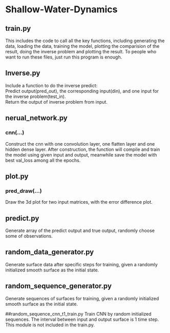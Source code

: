 # Shallow-Water-Dynamics

## train.py
This includes the code to call all the key functions, including generating the data, loading the data, training the model, plotting the comparision of the result, doing the inverse problem and plotting the result. To people who want to run these files, just run this program is enough.

## Inverse.py
Include a function to do the inverse predict: 
</br>
Predict output(pred_out), the corresponding input(din), and one input for the inverse problem(test_in).
</br>
Return the output of inverse problem from input.

## nerual_network.py
### cnn(...)
Construct the cnn with one convolution layer, one flatten layer and one hidden dense layer.
After construction, the function will compile and train the model using given input and output, meanwhile save the model with best val_loss among all the epochs.

## plot.py
### pred_draw(...)
Draw the 3d plot for two input matrices, with the error difference plot.

## predict.py
Generate array of the predict output and true output, randomly choose some of observations.

## random_data_generator.py
Generate surface data after specific steps for training, given a randomly initialized smooth surface as the initial state.

## random_sequence_generator.py
Generate sequences of surfaces for training, given a randomly initialized smooth surface as the initial state.

##random_sequence_cnn_t1_train.py
Train CNN by random initialized sequences. The interval between input and output surface is 1 time step.
</br>
This module is not included in the train.py.
